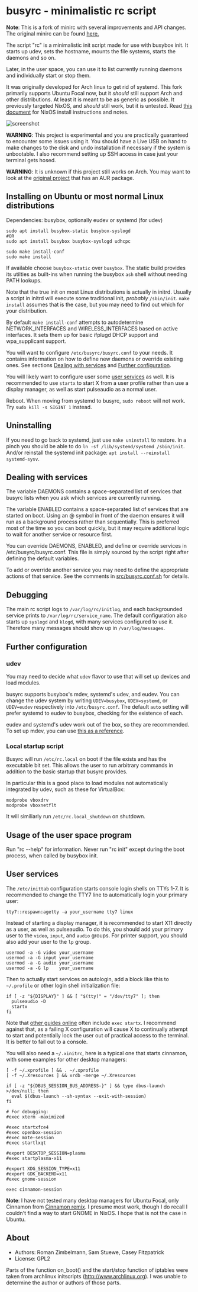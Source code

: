 busyrc - minimalistic rc script
===============================

**Note**: This is a fork of minirc with several improvements and API changes.
The original minirc can be found [here.](https://github.com/hut/minirc)

The script "rc" is a minimalistic init script made for use with busybox init.
It starts up udev, sets the hostname, mounts the file systems, starts the daemons and so on.

Later, in the user space, you can use it to list currently running daemons and individually start or stop them.

It was originally developed for Arch linux to get rid of systemd.
This fork primarily supports Ubuntu Focal now, but it *should* still support Arch and other distributions.
At least it is meant to be as generic as possible.
It previously targeted NixOS, and *should* still work, but it is untested.
Read [this document](NixOS.md) for NixOS install instructions and notes.

![screenshot](screenshot.png)

**WARNING**: This project is experimental and you are practically guaranteed to encounter some issues using it.
You should have a Live USB on hand to make changes to the disk and undo installation if necessary if the system is unbootable.
I also recommend setting up SSH access in case just your terminal gets hosed.

**WARNING**: It is unknown if this project still works on Arch.
You may want to look at the [original project](https://github.com/hut/minirc) that has an AUR package.

Installing on Ubuntu or most normal Linux distributions
--------------------------------------------------------------------------------

Dependencies: busybox, optionally eudev or systemd (for udev)
```
sudo apt install busybox-static busybox-syslogd
#OR
sudo apt install busybox busybox-syslogd udhcpc

sudo make install-conf
sudo make install
```

If available choose `busybox-static` over `busybox`.
The static build provides its utilties as built-ins when running the busybox `ash` shell without needing PATH lookups.

Note that the true init on most Linux distributions is actually in initrd.
Usually a script in initrd will execute some traditional init, *probably* `/sbin/init`. 
`make install` assumes that is the case, but you may need to find out which for your distribution.

By default `make install-conf` attempts to autodetermine NETWORK_INTERFACES and WIRELESS_INTERFACES based on active interfaces.
It sets them up for basic ifplugd DHCP support and wpa_supplicant support.

You will want to configure `/etc/busyrc/busyrc.conf` to your needs.
It contains information on how to define new daemons or override existing ones.
See sections [Dealing with services](#dealing-with-services) and [Further configuration](#further-configuration).

You will likely want to configure user some [user services](#user-services) as well.
It is recommended to use `startx` to start X from a user profile rather than use a display manager, as well as start pulseaudio as a normal user.

Reboot.
When moving from systemd to busyrc, `sudo reboot` will not work.
Try `sudo kill -s SIGINT 1` instead.

Uninstalling
------------

If you need to go back to systemd, just use `make uninstall` to restore.
In a pinch you should be able to do `ln -sf /lib/systemd/systemd /sbin/init`.
And/or reinstall the systemd init package: `apt install --reinstall systemd-sysv`.

Dealing with services
---------------------

The variable DAEMONS contains a space-separated list of services that busyrc lists when you ask which services are currently running.

The variable ENABLED contains a space-separated list of services that are started on boot.
Using an @ symbol in front of the daemon ensures it will run as a background process rather than sequentially.
This is preferred most of the time so you can boot quickly, but it may require additional logic to wait for another service or resource first.

You can override DAEMONS, ENABLED, and define or override services in /etc/busyrc/busyrc.conf.
This file is simply sourced by the script right after defining the default variables.

To add or override another service you may need to define the appropriate actions of that service.
See the comments in [src/busyrc.conf.sh](busyrc.conf) for details.

Debugging
---------

The main rc script logs to `/var/log/rc/initlog`, and each backgrounded service prints to `/var/log/rc/service_name`.
The default configuration also starts up `syslogd` and `klogd`, with many services configured to use it.
Therefore many messages should show up in `/var/log/messages`.

Further configuration
---------------------

### udev

You may need to decide what `udev` flavor to use that will set up devices and load modules.

busyrc supports busybox's mdev, systemd's udev, and eudev.
You can change the udev system by writing `UDEV=busybox`, `UDEV=systemd`, or `UDEV=eudev` respectively into `/etc/busyrc.conf`.
The default `auto` setting will prefer systemd to eudev to busybox, checking for the existence of each.

eudev and systemd's udev work out of the box, so they are recommended.
To set up mdev, you can use [this as a reference](https://github.com/slashbeast/mdev-like-a-boss).

### Local startup script

Busyrc will run `/etc/rc.local` on boot if the file exists and has the executable bit set.
This allows the user to run arbitrary commands in addition to the basic startup that busyrc provides.

In particular this is a good place to load modules not automatically integrated by udev, such as these for VirtualBox:
```
modprobe vboxdrv
modprobe vboxnetflt
```

It will similiarly run `/etc/rc.local_shutdown` on shutdown.


Usage of the user space program
-------------------------------

Run "rc --help" for information.  Never run "rc init" except during the boot process, when called by busybox init.

User services
-------------

The `/etc/inittab` configuration starts console login shells on TTYs 1-7.
It is recommended to change the TTY7 line to automatically login your primary user:
```
tty7::respawn:agetty -a your_username tty7 linux
```

Instead of starting a display manager, it is recommended to start X11 directly as a user, as well as pulseaudio.
To do this, you should add your primary user to the `video`, `input`, and `audio` groups.
For printer support, you should also add your user to the `lp` group.

```
usermod -a -G video your_username
usermod -a -G input your_username
usermod -a -G audio your_username
usermod -a -G lp    your_username
```

Then to actually start services on autologin, add a block like this to `~/.profile` or other login shell initialization file:
```
if [ -z "${DISPLAY}" ] && [ "$(tty)" = "/dev/tty7" ]; then
  pulseaudio -D
  startx
fi
```

Note that [other guides online](https://wiki.archlinux.org/title/Xinit#Autostart_X_at_login) often include `exec startx`.
I recommend against that, as a failing X configuration will cause X to continually attempt to start and potentially lock the user out of practical access to the terminal.
It is better to fail out to a console.

You will also need a `~/.xinitrc`, here is a typical one that starts cinnamon, with some examples for other desktop managers:
```
[ -f ~/.xprofile ] && . ~/.xprofile
[ -f ~/.Xresources ] && xrdb -merge ~/.Xresources

if [ -z "${DBUS_SESSION_BUS_ADDRESS-}" ] && type dbus-launch >/dev/null; then
  eval $(dbus-launch --sh-syntax --exit-with-session)
fi

# For debugging:
#exec xterm -maximized

#exec startxfce4
#exec openbox-session
#exec mate-session
#exec startlxqt

#export DESKTOP_SESSION=plasma
#exec startplasma-x11

#export XDG_SESSION_TYPE=x11
#export GDK_BACKEND=x11
#exec gnome-session

exec cinnamon-session
```

**Note**: I have not tested many desktop managers for Ubuntu Focal, only Cinnamon from [Cinnamon remix](https://ubuntucinnamon.org/).
I presume most work, though I do recall I couldn't find a way to start GNOME in NixOS.
I hope that is not the case in Ubuntu.

About
-----

* Authors: Roman Zimbelmann, Sam Stuewe, Casey Fitzpatrick
* License: GPL2

Parts of the function on_boot() and the start/stop function of iptables were
taken from archlinux initscripts (http://www.archlinux.org).  I was unable to
determine the author or authors of those parts.
